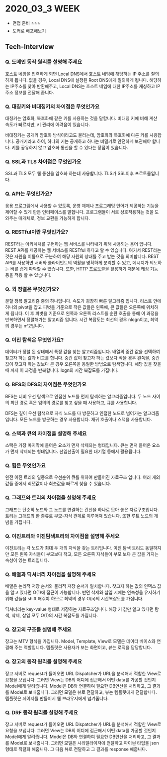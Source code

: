# 2020_03_3 WEEK

- 면접 준비 ⭐️⭐️⭐️
- 도커로 배포해보기



## Tech-Interview

### Q. 도메인 동작 원리를 설명해 주세요

호스트 네임을 입력하게 되면 Local DNS에서 호스트 네임에 해당하는 IP 주소를 질의하게 됩니다. 없을 경우, Local DNS에 설정된 Root DNS에게 질의하게 됩니다. 해당하는 IP주소를 찾아 반환해주고, Local DNS는 호스트 네임에 대한 IP주소를 캐싱하고 IP주소 정보를 전달해 줍니다.



### Q. 대칭키와 비대칭키의 차이점은 무엇인가요

대칭키는 암호화, 복호화에 같은 키를 사용하는 것을 말합니다. 비대칭 키에 비해 계산 속도가 빠르지만, 키 관리에 어려움이 있습니다.

비대칭키는 공개키 암호화 방식이라고도 불리는데, 암호화와 복호화에 다른 키를 사용합니다. 공개키라고 하여, 하나의 키는 공개하고 하나는 비밀키로 안전하게 보관해야 합니다. 키를 공유하지 않고 암호화 통신을 할 수 있다는 장점이 있습니다.



### Q. SSL과 TLS 차이점은 무엇인가요

SSL과 TLS 모두 웹 통신을 암호화 하는데 사용합니다. TLS가 SSL이후 프로토콜입니다.



### Q. API는 무엇인가요?

응용 프로그램에서 사용할 수 있도록, 운영 체제나 프로그래밍 언어가 제공하는 기능을 제어할 수 있게 만든 인터페이스를 말합니다. 프로그램들이 서로 상호작용하는 것을 도와주는 매개체로, 정보 교환을 가능하게 합니다.



### Q. RESTful이란 무엇인가요?

REST라는 아키텍처를 구현하는 웹 서비스를 나타내기 위해 사용되는 용어 입니다. REST API를 제공하는 웹 서비스를 RESTful 하다고 할 수 있습니다. 여기서 REST라는 것은 자원을 이름으로 구분하여 해당 자원의 상태를 주고 받는 것을 의미합니다. REST API를 사용하면 서버와 클라이언트의 역활을 명확하게 분리할 수 있고, 메시지가 의도하는 바를 쉽게 파악할 수 있습니다. 또한, HTTP 프로토콜을 활용하기 때문에 캐싱 기능 등을 적용 할 수 있습니다.



### Q. 퀵 정렬은 무엇인가요?

분할 정복 알고리즘 중의 하나입니다. 속도가 굉장히 빠른 알고리즘 입니다. 리스트 안에 하나의 pivot을 잡고 피벗을 기준으로 작은 값들은 왼쪽에, 큰 값들은 오른쪽에 위치하게 됩니다. 이 후 피벗을 기준으로 왼쪽과 오른쪽 리스트를 순환 호출을 통해 이 과정을 반복하면서 정렬해가는 알고리즘 입니다. 시간 복잡도는 최선의 경우 nlogn이고, 최악의 경우는 n^2입니다.



### Q. 이진 탐색은 무엇인가요?

데이터가 정렬 된 상태에서 특정 값을 찾는 알고리즘입니다. 배열의 중간 값을 선택하여 찾고자 하는 값과 비교를 합니다. 중간 값이 찾고자 하는 값보다 작을 경우 왼쪽을, 중간 값이 찾고자 하는 값보다 큰 경우 오른쪽을 동일한 방법으로 탐색합니다.  해당 값을 찾을 때 까지 이 과정을 반복합니다. logn의 시간 복잡도를 가집니다.



### Q. BFS와 DFS의 차이점은 무엇인가요

BFS는 너비 우선 탐색으로 인접한 노드를 먼저 탐색하는 알고리즘입니다. 두 노드 사이의 최단 경로 혹은 임의의 경로를 찾고 싶을 때 사용하고, 큐를 사용합니다.

DFS는 깊이 우선 탐색으로 자식 노드를 다 방문하고 인접한 노드로 넘어가는 알고리즘입니다. 모든 노드를 방문하는 경우 사용합니다. 재귀 호출이나 스택을 사용합니다.



### Q. 스택과 큐의 차이점을 설명해 주세요

스택은 가장 마지막에 들어온 요소가 먼저 삭제되는 형태입니다. 큐는 먼저 들어온 요소가 먼저 삭제되는 형태입니다. 선입선출이 필요한 대기열 등에서 활용됩니다.



### Q. 힙은 무엇인가요

완전 이진 트리의 일종으로 우선순위 큐를 위하여 만들어진 자료구조 입니다. 여러 개의 값들 중에서 최댓값이나 최솟값을 빠르게 찾을 수 있습니다. 



### Q. 그래프와 트리의 차이점을 설명해 주세요

그래프는 단순히 노드와 그 노드를 연결하는 간선을 하나로 모아 놓은 자료구조입니다.  트리는 그래프의 한 종류로 부모-자식 관계로 이루어져 있습니다. 또한 루트 노드의 개념을 가집니다.



### Q. 이진트리와 이진탐색트리의 차이점을 설명해 주세요

이진트리는 각 노드가 최대 두 개의 자식을 갖는 트리입니다. 이진 탐색 트리도 동일하지만 모든 왼쪽 자식들이 부모보다 작고, 모든 오른쪽 자식들이 부모 보다 큰 값을 가지는 속성이 있는 트리입니다.



### Q. 배열과 딕셔너리 차이점을 설명해 주세요

배열은 논리적 저장 순서와 물리적 저장 순서가 일치합니다. 찾고자 하는 값의 인덱스 값을 알고 있다면 O(1)에 접근이 가능합니다. 반면 삭제와 삽입 시에는 연속성을 유지하기 위해 값들을  shift 해줘야 하므로 최악의 경우 O(n)의 시간복잡도를 가집니다.

딕셔너리는 key-value 형태로 저장하는 자료구조입니다. 해당 키 값만 알고 있다면 탐색, 삭제, 삽입 모두 O(1)의 시간 복잡도를 가집니다.



### Q. 장고의 구조를 설명해 주세요

장고는 MTV 형식을 가집니다. Model, Template, View로 모델은 데이터 베이스와 연결해 주는 역할입니다. 템플릿은 사용자가 보는 화면이고, 뷰는 로직을 담당합니다.



### Q. 장고의 동작 원리를 설명해 주세요

장고 서버로 request가 들어오면 URL Dispatcher가 URL을 분석해서 적합한 View로 요청을 보냅니다. 그러면 View는 DB의 어디에 접근해서 어떤 data를 가공할 것인지 Model에게 알려줍니다. Model은 DB와 연결하여 필요한 DB연산을 처리하고, 그 결과를 Model로 보내줍니다. 그러면 모델은 뷰로 전달하고, 뷰는 템플릿에게 전달합니다. 템플릿은 페이지를 만들어서 웹 브라우저에게 넘겨줍니다.



### Q. DRF 동작 원리를 설명해 주세요

장고 서버로 request가 들어오면 URL Dispatcher가 URL을 분석해서 적합한 View로 요청을 보냅니다. 그러면 View는 DB의 어디에 접근해서 어떤 data를 가공할 것인지 Model에게 알려줍니다. Model은 DB와 연결하여 필요한 DB연산을 처리하고, 그 결과를 Model로 보내줍니다. 그러면 모델은 시리얼라이저에 전달하고 파이썬 타입을 json 형태로 직렬화 해줍니다. 그 다음 뷰로 전달하고 그 결과를 response 해줍니다.